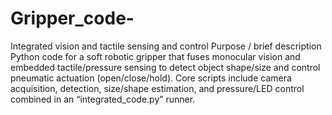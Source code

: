 # Gripper_code-
Integrated vision and tactile sensing and control
Purpose / brief description
Python code for a soft robotic gripper that fuses monocular vision and embedded tactile/pressure sensing to detect object shape/size and control pneumatic actuation (open/close/hold). Core scripts include camera acquisition, detection, size/shape estimation, and pressure/LED control combined in an “integrated_code.py” runner.
